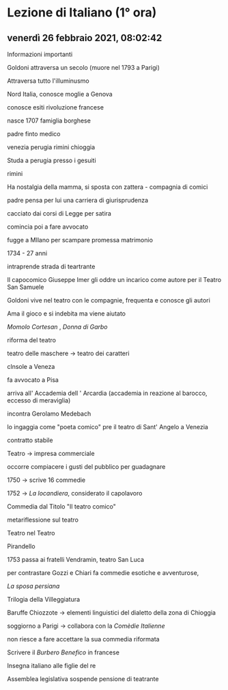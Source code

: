 # Lezione di Italiano (1° ora)

## venerdì 26 febbraio 2021, 08:02:42

Informazioni importanti



Goldoni attraversa un secolo (muore nel 1793 a Parigi)

Attraversa tutto l'illuminusmo



Nord Italia, conosce moglie a Genova 

conosce esiti rivoluzione francese



nasce 1707 famiglia borghese 

padre finto medico

venezia perugia rimini chioggia

Studa a perugia presso i gesuiti



rimini



Ha nostalgia della mamma, si sposta con zattera - compagnia di comici



padre pensa per lui una carriera di giurisprudenza



cacciato dai corsi di Legge per satira



comincia poi a fare avvocato



fugge a MIlano per scampare promessa matrimonio





1734 - 27 anni

intraprende strada di teartrante

Il capocomico Giuseppe Imer gli oddre un incarico come autore per il Teatro San Samuele



Goldoni vive nel teatro con le compagnie, frequenta e conosce gli autori



Ama il gioco e si indebita ma viene aiutato



*Momolo Cortesan* , *Donna di Garbo*

riforma del teatro

teatro delle maschere -> teatro dei caratteri



clnsole a Veneza



fa avvocato a Pisa

arriva all' Accademia dell ' Arcardia (accademia in reazione al barocco, eccesso di meraviglia)



incontra Gerolamo Medebach

lo ingaggia come "poeta comico" pre il teatro di Sant' Angelo a Venezia

contratto stabile



Teatro -> impresa commerciale



occorre compiacere i gusti del pubblico per guadagnare



1750 -> scrive 16 commedie



1752 -> *La locandiera*, considerato il capolavoro



Commedia dal Titolo "Il teatro comico"

metariflessione sul teatro



Teatro nel Teatro



Pirandello



1753 passa ai fratelli Vendramin, teatro San Luca

per contrastare Gozzi e Chiari fa commedie esotiche e avventurose, 

*La sposa persiana*







Trilogia della Villeggiatura

Baruffe Chiozzote -> elementi linguistici del dialetto della zona di Chioggia



soggiorno a Parigi -> collabora con la *Comèdie Italienne*

non riesce a fare accettare la sua commedia riformata



Scrivere il *Burbero Benefico* in francese

Insegna italiano alle figlie del re



Assemblea legislativa sospende pensione di teatrante